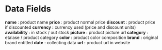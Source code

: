 # Data Fields

**name** : product name
**price** : product normal price
**discount** : product price if discounted
**currency** : currency used (price and discount units)
**availability** : in stock / out stock
**picture** : product picture url
**category** : etalase / product category
**color** : product color composition
**brand** : original brand entitled
**date** : collecting data
**url** : product url in website
